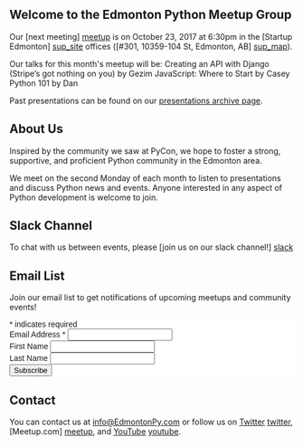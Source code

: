 ## Welcome to the Edmonton Python Meetup Group
Our [next meeting] [meetup] is on October 23, 2017 at 6:30pm in the [Startup Edmonton] [sup_site] offices ([#301, 10359-104 St, Edmonton, AB] [sup_map]).

Our talks for this month's meetup will be:
Creating an API with Django (Stripe’s got nothing on you) by Gezim
JavaScript: Where to Start by Casey
Python 101 by Dan

Past presentations can be found on our [presentations archive page](presentations).

## About Us

Inspired by the community we saw at PyCon, we hope to foster a strong, supportive, and proficient Python community in the Edmonton area.

We meet on the second Monday of each month to listen to presentations and discuss Python news and events. Anyone interested in any aspect of Python development is welcome to join.

## Slack Channel

To chat with us between events, please [join us on our slack channel!] [slack]

## Email List

Join our email list to get notifications of upcoming meetups and community events!

<!-- Begin MailChimp Signup Form -->
<link href="//cdn-images.mailchimp.com/embedcode/classic-081711.css" rel="stylesheet" type="text/css">
<style type="text/css">
  #mc_embed_signup{background:#fff; clear:left; font:14px Helvetica,Arial,sans-serif; }
  /* Add your own MailChimp form style overrides in your site stylesheet or in this style block.
  We recommend moving this block and the preceding CSS link to the HEAD of your HTML file. */
</style>
<div id="mc_embed_signup">
  <form action="//edmontonpy.us9.list-manage.com/subscribe/post?u=b3377971738be8db970d7d484&amp;id=86a639392d" method="post" id="mc-embedded-subscribe-form" name="mc-embedded-subscribe-form" class="validate" target="_blank" novalidate>
    <div id="mc_embed_signup_scroll">
      <div class="indicates-required"><span class="asterisk">*</span> indicates required</div>
      <div class="mc-field-group">
        <label for="mce-EMAIL">Email Address  <span class="asterisk">*</span>
        </label>
        <input type="email" value="" name="EMAIL" class="required email" id="mce-EMAIL">
      </div>
      <div class="mc-field-group">
        <label for="mce-FNAME">First Name </label>
        <input type="text" value="" name="FNAME" class="" id="mce-FNAME">
      </div>
      <div class="mc-field-group">
        <label for="mce-LNAME">Last Name </label>
        <input type="text" value="" name="LNAME" class="" id="mce-LNAME">
      </div>
      <div id="mce-responses" class="clear">
        <div class="response" id="mce-error-response" style="display:none"></div>
        <div class="response" id="mce-success-response" style="display:none"></div>
      </div>    <!-- real people should not fill this in and expect good things - do not remove this or risk form bot signups-->
      <div style="position: absolute; left: -5000px;"><input type="text" name="b_b3377971738be8db970d7d484_86a639392d" tabindex="-1" value=""></div>
      <div class="clear"><input type="submit" value="Subscribe" name="subscribe" id="mc-embedded-subscribe" class="button"></div>
    </div>
  </form>
</div>

<!--End mc_embed_signup-->

## Contact

You can contact us at info@EdmontonPy.com or follow us on [Twitter] [twitter], [Meetup.com] [meetup], and [YouTube] [youtube].

[meetup]:        https://www.meetup.com/startupedmonton/events/dtflxjywnbmb/ "Next Meeting"
[slack]:         http://EdmontonPyInvite.herokuapp.com/
[sup_site]:      http://www.startupedmonton.com      "Startup Edmonton"
[sup_map]:       http://maps.google.ca/maps?q=Startup+Edmonton,+10359+104+Street+Northwest,+Edmonton,+AB&hl=en&ll=53.545816,-113.499069&spn=0.042482,0.111151&sll=53.545816,-113.499069&sspn=0.042482,0.111151&hq=Startup+Edmonton,+10359+104+Street&hnear=Northwest+Edmonton,+Edmonton,+Division+No.+11,+Alberta&t=m&z=14 "Startup Edmonton Offices"
[twitter]:       https://twitter.com/EdmontonPy      "Edmonton.py on Twitter"
[youtube]:       http://www.youtube.com/EdmontonPy   "Edmonton.py on YouTube"

[aaron]:      http://aaronfay.ca                   "Aaron Fay"
[abram]:      http://softwareprocess.es            "Abram Hindle"
[aden]:       https://twitter.com/adengrue         "Aden Grue on Twitter"
[ashia]:      https://twitter.com/laidibugz        "Ashia Zawaduk on Twitter"
[brian]:      https://twitter.com/bforst           "Brian Forst on Twitter"
[burkhard]:   http://seite9.de                     "Burkhard Ritter"
[chris]:      http://cwant.ca                      "Chris Want"
[curtis]:     https://twitter.com/ccollicutt       "Curtis Collicutt on Twitter"
[dan]:        https://ca.linkedin.com/in/daniel-mouris-baa4b972 "Dan Mouris"
[daniel]:     http://danielnephin.net              "Daniel Nephin"
[gezim]:      http://hndigest.com                  "Gezim Hoxha"
[lewis]:      https://twitter.com/lgunsch          "Lewis Gunsch on Twitter"
[matthew]:    https://github.com/MatthewDarling    "Matthew Darling on GitHub"
[scott]:      https://twitter.com/ScottBarkman     "Scott Barkman on Twitter"
[tim]:        https://twitter.com/TimFletcher      "Tim Fletcher on Twitter"
[william]:    http://minchin.ca                    "William Minchin"
